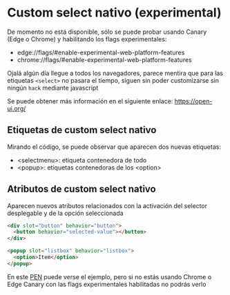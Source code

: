 # Custom select nativo (experimental)

De momento no está disponible, sólo se puede probar usando Canary (Edge o Chrome) y habilitando los flags experimentales:

<ul class="unordered-list">
  <li>edge://flags/#enable-experimental-web-platform-features</li>
  <li>chrome://flags/#enable-experimental-web-platform-features</li>
</ul>

Ojalá algún día llegue a todos los navegadores, parece mentira que para las etiquetas <code>&lt;select&gt;</code> no pasara el tiempo, siguen sin poder customizarse sin ningún <code>hack</code> mediante javascript

Se puede obtener más información en el siguiente enlace: <a href="https://open-ui.org/" target="_blank" rel="noopener">https://open-ui.org/</a>

## Etiquetas de custom select nativo

Mirando el código, se puede observar que aparecen dos nuevas etiquetas:

<ul class="unordered-list">
  <li>&lt;selectmenu&gt;: etiqueta contenedora de todo</li>
  <li>&lt;popup&gt;: etiquetas contenedoras de los &lt;option&gt;</li>
</ul>

## Atributos de custom select nativo

Aparecen nuevos atributos relacionados con la activación del selector desplegable y de la opción seleccionada

```html
<div slot="button" behavior="button">
  <button behavior="selected-value"></button>
</div>
```

```html
<popup slot="listbox" behavior="listbox">
  <option>Item</option>
</popup>
```

En este <a href="https://codepen.io/ivan_albizu/pen/YzrEoXO" target="_blank" rel="noopener">PEN</a> puede verse el ejemplo, pero si no estás usando Chrome o Edge Canary con las flags experimentales habilitadas no podrás verlo
